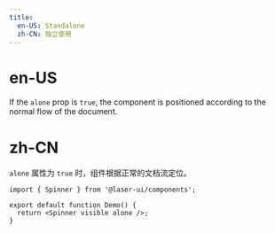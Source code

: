 ```yaml
---
title:
  en-US: Standalone
  zh-CN: 独立使用
---
```


# en-US

If the `alone` prop is `true`, the component is positioned according to the normal flow of the document.

# zh-CN

`alone` 属性为 `true` 时，组件根据正常的文档流定位。

```tsx
import { Spinner } from '@laser-ui/components';

export default function Demo() {
  return <Spinner visible alone />;
}
```
